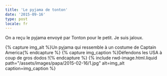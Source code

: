 ```yaml
---
title: 'Le pyjama de tonton'
date: '2015-09-16'
type: post
locale: fr
---
```


On a reçu le pyjama envoyé par Tonton pour le petit. Je suis jaloux.

{% capture img_alt %}Un pyjama qui ressemble à un costume de Captain America{% endcapture %}
{% capture img_caption %}Défendons les USA à coup de gros dodos !{% endcapture %}
{% include rwd-image.html.liquid
path="/assets/images/papa/2015-02-16/1.jpg"
alt=img_alt
caption=img_caption
%}
